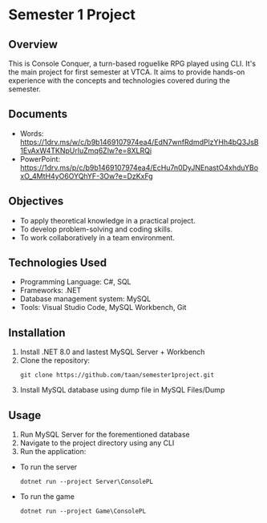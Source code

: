 # Semester 1 Project

## Overview
This is Console Conquer, a turn-based roguelike RPG played using CLI. It's the main project for first semester at VTCA. It aims to provide hands-on experience with the concepts and technologies covered during the semester.

## Documents
- Words: https://1drv.ms/w/c/b9b1469107974ea4/EdN7wnfRdmdPlzYHh4bQ3JsB1EvAxW4TKNpUrIuZmq6Zlw?e=8XLRQi
- PowerPoint: https://1drv.ms/p/c/b9b1469107974ea4/EcHu7n0DyJNEnastO4xhduYBoxO_4MtH4yO6OYQhYF-3Ow?e=DzKxFg

## Objectives
- To apply theoretical knowledge in a practical project.
- To develop problem-solving and coding skills.
- To work collaboratively in a team environment.

## Technologies Used
- Programming Language: C#, SQL
- Frameworks: .NET
- Database management system: MySQL
- Tools: Visual Studio Code, MySQL Workbench, Git

## Installation
1. Install .NET 8.0 and lastest MySQL Server + Workbench
2. Clone the repository:
    ```
    git clone https://github.com/taan/semester1project.git
    ```
3. Install MySQL database using dump file in MySQL Files/Dump

## Usage
1. Run MySQL Server for the forementioned database
2. Navigate to the project directory using any CLI
3. Run the application:
- To run the server
    ```
    dotnet run --project Server\ConsolePL
    ```
- To run the game
    ```
    dotnet run --project Game\ConsolePL
    ```
